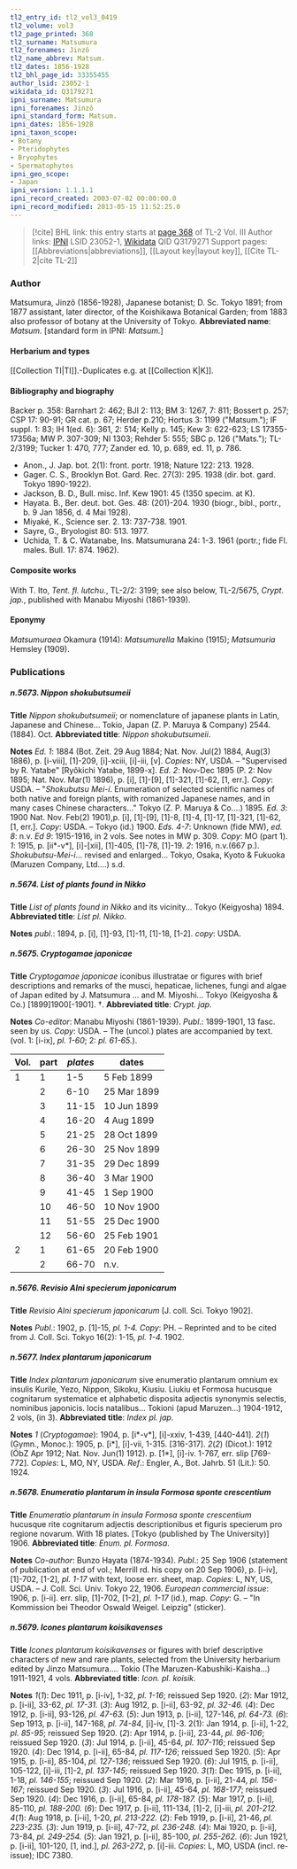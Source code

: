 ```yaml
---
tl2_entry_id: tl2_vol3_0419
tl2_volume: vol3
tl2_page_printed: 368
tl2_surname: Matsumura
tl2_forenames: Jinzô
tl2_name_abbrev: Matsum.
tl2_dates: 1856-1928
tl2_bhl_page_id: 33355455
author_lsid: 23052-1
wikidata_id: Q3179271
ipni_surname: Matsumura
ipni_forenames: Jinzô
ipni_standard_form: Matsum.
ipni_dates: 1856-1928
ipni_taxon_scope: 
- Botany
- Pteridophytes
- Bryophytes
- Spermatophytes
ipni_geo_scope: 
- Japan
ipni_version: 1.1.1.1
ipni_record_created: 2003-07-02 00:00:00.0
ipni_record_modified: 2013-05-15 11:52:25.0
---
```


> [!cite] BHL link: this entry starts at [page 368](https://www.biodiversitylibrary.org/page/33355455) of TL-2 Vol. III
> Author links: [IPNI](https://www.ipni.org/a/23052-1) LSID 23052-1, [Wikidata](https://www.wikidata.org/wiki/Q3179271) QID Q3179271
> Support pages: [[Abbreviations|abbreviations]], [[Layout key|layout key]], [[Cite TL-2|cite TL-2]]

### Author

Matsumura, Jinzô (1856-1928), Japanese botanist; D. Sc. Tokyo 1891; from 1877 assistant, later director, of the Koishikawa Botanical Garden; from 1883 also professor of botany at the University of Tokyo. 
**Abbreviated name**: *Matsum.* \[standard form in IPNI: *Matsum.*\]

#### Herbarium and types

[[Collection TI|TI]].-Duplicates e.g. at [[Collection K|K]].

#### Bibliography and biography

Backer p. 358: Barnhart 2: 462; BJI 2: 113; BM 3: 1267, 7: 811; Bossert p. 257; CSP 17: 90-91; GR cat. p. 67; Herder p.210; Hortus 3: 1199 ("Matsum."); IF suppl. 1: 83; IH 1(ed. 6): 361, 2: 514; Kelly p. 145; Kew 3: 622-623; LS 17355-17356a; MW P. 307-309; NI 1303; Rehder 5: 555; SBC p. 126 ("Mats."); TL-2/3199; Tucker 1: 470, 777; Zander ed. 10, p. 689, ed. 11, p. 786.
- Anon., J. Jap. bot. 2(1): front. portr. 1918; Nature 122: 213. 1928.
- Gager. C. S., Brooklyn Bot. Gard. Rec. 27(3): 295. 1938 (dir. bot. gard. Tokyo 1890-1922).
- Jackson, B. D., Bull. misc. Inf. Kew 1901: 45 (1350 specim. at K).
- Hayata. B., Ber. deut. bot. Ges. 48: (201)-204. 1930 (biogr., bibl., portr., b. 9 Jan 1856, d. 4 Mai 1928).
- Miyaké, K., Science ser. 2. 13: 737-738. 1901.
- Sayre, G., Bryologist 80: 513. 1977.
- Uchida, T. & C. Watanabe, Ins. Matsumurana 24: 1-3. 1961 (portr.; fide Fl. males. Bull. 17: 874. 1962).

#### Composite works

With T. Ito, *Tent. fl. lutchu.*, TL-2/2: 3199; see also below, TL-2/5675, *Crypt. jap.*, published with Manabu Miyoshi (1861-1939).

#### Eponymy

*Matsumuraea* Okamura (1914): *Matsumurella* Makino (1915); *Matsumuria* Hemsley (1909).

### Publications

##### n.5673. Nippon shokubutsumeii

**Title**
*Nippon shokubutsumeii*; or nomenclature of japanese plants in Latin, Japanese and Chinese... Tokio, Japan (Z. P. Maruya & Company) 2544. (1884). Oct.
**Abbreviated title**: *Nippon shokubutsumeii*.

**Notes**
*Ed. 1*: 1884 (Bot. Zeit. 29 Aug 1884; Nat. Nov. Jul(2) 1884, Aug(3) 1886), p. \[i-viii\], \[1\]-209, \[i\]-xciii, \[i\]-iii, \[v\]. *Copies*: NY, USDA. – "Supervised by R. Yatabe" \[Ryôkichi Yatabe, 1899-x\].
*Ed. 2*: Nov-Dec 1895 (P. 2: Nov 1895; Nat. Nov. Mar(1) 1896), p. \[i\], \[1\]-\[9\], \[1\]-321, \[1\]-62, \[1, err.\]. *Copy*: USDA. – "*Shokubutsu Mei-i*. Enumeration of selected scientific names of both native and foreign plants, with romanized Japanese names, and in many cases Chinese characters..." Tokyo (Z. P. Maruya & Co....) 1895.
*Ed. 3*: 1900 Nat. Nov. Feb(2) 1901),p. \[i\], \[1\]-\[9\], \[1\]-8, \[1\]-4, \[1\]-17, \[1\]-321, \[1\]-62, \[1, err.\]. *Copy*: USDA. – Tokyo (id.) 1900.
*Eds. 4-7*: Unknown (fide MW), *ed. 8*: n.v.
*Ed 9*: 1915-1916, in 2 vols. See notes in MW p. 309. *Copy*: MO (part 1).
*1*: 1915, p. \[ii\*-v\*\], \[i\]-\[xii\], \[1\]-405, \[1\]-78, \[1\]-19.
*2*: 1916, n.v.(667 p.).
*Shokubutsu-Mei-i*... revised and enlarged... Tokyo, Osaka, Kyoto & Fukuoka (Maruzen Company, Ltd....) s.d.

##### n.5674. List of plants found in Nikko

**Title**
*List of plants found in Nikko* and its vicinity... Tokyo (Keigyosha) 1894.
**Abbreviated title**: *List pl. Nikko*.

**Notes**
*publ*.: 1894, p. \[i\], \[1\]-93, \[1\]-11, \[1\]-18, \[1-2\]. *copy*: USDA.

##### n.5675. Cryptogamae japonicae

**Title**
*Cryptogamae japonicae* iconibus illustratae or figures with brief descriptions and remarks of the musci, hepaticae, lichenes, fungi and algae of Japan edited by J. Matsumura ... and M. Miyoshi... Tokyo (Keigyosha & Co.) \[1899\]1900\[-1901\]. †.
**Abbreviated title**: *Crypt. jap.*

**Notes**
*Co-editor*: Manabu Miyoshi (1861-1939).
*Publ*.: 1899-1901, 13 fasc. seen by us. *Copy*: USDA. – The (uncol.) plates are accompanied by text. (vol. 1: \[i-ix\], *pl. 1-60*; 2: *pl. 61-65.*).

|Vol.	|part	|*plates*	|dates	|
|---	|---	|---	|---	|
|1	|1	|1-5	|5 Feb 1899	
|	|2	|6-10	|25 Mar 1899	
|	|3	|11-15	|10 Jun 1899	
|	|4	|16-20	|4 Aug 1899	
|	|5	|21-25	|28 Oct 1899	
|	|6	|26-30	|25 Nov 1899	
|	|7	|31-35	|29 Dec 1899	
|	|8	|36-40	|3 Mar 1900|
|	|9	|41-45	|1 Sep 1900|
|	|10	|46-50	|10 Nov 1900|
|	|11	|51-55	|25 Dec 1900|
|	|12	|56-60	|25 Feb 1901|
|2	|1	|61-65	|20 Feb 1900|
|	|2	|66-70	|n.v.|

##### n.5676. Revisio Alni specierum japonicarum

**Title**
*Revisio Alni specierum japonicarum* \[J. coll. Sci. Tokyo 1902\].

**Notes**
*Publ*.: 1902, p. \[1\]-15, *pl. 1-4. Copy*: PH. – Reprinted and to be cited from J. Coll. Sci. Tokyo 16(2): 1-15, *pl. 1-4.* 1902.

##### n.5677. Index plantarum japonicarum

**Title**
*Index plantarum japonicarum* sive enumeratio plantarum omnium ex insulis Kurile, Yezo, Nippon, Sikoku, Kiusiu. Liukiu et Formosa hucusque cognitarum systematice et alphabetic disposita adjectis synonymis selectis, nominibus japonicis. locis natalibus... Tokioni (apud Maruzen...) 1904-1912, 2 vols, (in 3).
**Abbreviated title**: *Index pl. jap.*

**Notes**
*1* (*Cryptogamae*): 1904, p. \[i\*-v\*\], \[i\]-xxiv, 1-439, \[440-441\].
*2*(*1*) (Gymn., Monoc.): 1905, p. \[i\*\], \[i\]-vii, 1-315. \[316-317\].
*2*(*2*) (Dicot.): 1912 (ÖbZ Apr 1912; Nat. Nov. Jun(1) 1912). p. \[1\*\], \[i\]-iv. 1-767, err. slip \[769-772\].
*Copies*: L, MO, NY, USDA.
*Ref*.: Engler, A., Bot. Jahrb. 51 (Lit.): 50. 1924.

##### n.5678. Enumeratio plantarum in insula Formosa sponte crescentium

**Title**
*Enumeratio plantarum in insula Formosa sponte crescentium* hucusque rite cognitarum adjectis descriptionibus et figuris specierum pro regione novarum. With 18 plates. \[Tokyo (published by The University)\] 1906.
**Abbreviated title**: *Enum. pl. Formosa*.

**Notes**
*Co-author*: Bunzo Hayata (1874-1934).
*Publ*.: 25 Sep 1906 (statement of publication at end of vol.; Merrill rd. his copy on 20 Sep 1906), p. \[i-iv\], \[1\]-702, \[1-2\], *pl. 1-17* with text, loose err. sheet, map. *Copies*: L, NY, US, USDA. – J. Coll. Sci. Univ. Tokyo 22, 1906.
*European commercial issue*: 1906, p. \[i-ii\]. err. slip, \[1\]-702, \[1-2\], *pl. 1-17* (id.), map. *Copy*: G. – "In Kommission bei Theodor Oswald Weigel. Leipzig" (sticker).

##### n.5679. Icones plantarum koisikavenses

**Title**
*Icones plantarum koisikavenses* or figures with brief descriptive characters of new and rare plants, selected from the University herbarium edited by Jinzo Matsumura.... Tokio (The Maruzen-Kabushiki-Kaisha...) 1911-1921, 4 vols.
**Abbreviated title**: *Icon. pl. koisik.*

**Notes**
*1*(*1*): Dec 1911, p. \[i-iv\], 1-32, *pl. 1-16*; reissued Sep 1920. (*2*): Mar 1912, p. \[i-ii\], 33-62, *pl. 17-31.*
(*3*): Aug 1912, p. \[i-ii\], 63-92, *pl. 32-46.*
(*4*): Dec 1912, p. \[i-ii\], 93-126, *pl. 47-63.*
(*5*): Jun 1913, p. \[i-ii\], 127-146, *pl. 64-73.*
(*6*): Sep 1913, p. \[i-ii\], 147-168, *pl. 74-84*, \[i\]-iv, \[1\]-3.
2(1): Jan 1914, p. \[i-ii\], 1-22, *pl. 85-95*; reissued Sep 1920. (*2*): Apr 1914, p. \[i-ii\], 23-44, *pl. 96-106*; reissued Sep 1920. (*3*): Jul 1914, p. \[i-ii\], 45-64, *pl. 107-116*; reissued Sep 1920. (*4*): Dec 1914, p. \[i-ii\], 65-84, *pl. 117-126*; reissued Sep 1920. (*5*): Apr 1915, p. \[i-ii\], 85-104, *pl. 127-136*; reissued Sep 1920. (*6*): Jul 1915, p. \[i-ii\], 105-122, \[i\]-iii, \[1\]-2, *pl. 137-145*; reissued Sep 1920.
*3*(*1*): Dec 1915, p. \[i-ii\], 1-18, *pl. 146-155*; reissued Sep 1920. (*2*): Mar 1916, p. \[i-ii\], 21-44, *pl. 156-167*; reissued Sep 1920. (*3*): Jul 1916, p. \[i-ii\], 45-64, *pl. 168-177*; reissued Sep 1920. (*4*): Dec 1916, p. \[i-ii\], 65-84, *pl. 178-187.*
(*5*): Mar 1917, p. \[i-ii\], 85-110, *pl. 188-200.*
(*6*): Dec 1917, p. \[i-ii\], 111-134, \[1\]-2, \[i\]-iii, *pl. 201-212.*
*4*(*1*): Aug 1918, p. \[i-ii\], 1-20, *pl. 213-222.* (*2*): Feb 1919, p. \[i-ii\], 21-46, *pl. 223-235.*
(*3*): Jun 1919, p. \[i-ii\], 47-72, *pl. 236-248.*
(*4*): Mai 1920, p. \[i-ii\], 73-84, *pl. 249-254.*
(*5*): Jan 1921, p. \[i-ii\], 85-100, *pl. 255-262.*
(*6*): Jun 1921, p. \[i-ii\], 101-120, \[1, ind.\], *pl. 263-272*, p. \[i\]-iii.
*Copies*: L, MO, USDA (incl. re-issue); IDC 7380.

